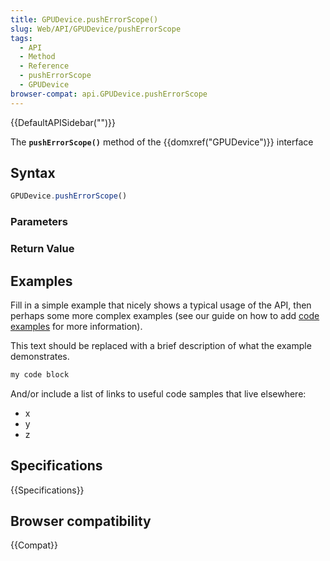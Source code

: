 ```yaml
---
title: GPUDevice.pushErrorScope()
slug: Web/API/GPUDevice/pushErrorScope
tags:
  - API
  - Method
  - Reference
  - pushErrorScope
  - GPUDevice
browser-compat: api.GPUDevice.pushErrorScope
---
```

{{DefaultAPISidebar("")}}

The **`pushErrorScope()`** method of the {{domxref("GPUDevice")}} interface 

## Syntax

```js
GPUDevice.pushErrorScope()
```

### Parameters



### Return Value



## Examples

Fill in a simple example that nicely shows a typical usage of the API, then perhaps some more complex examples (see our guide on how to add [code examples](/en-US/docs/MDN/Contribute/Structures/Code_examples) for more information).

This text should be replaced with a brief description of what the example demonstrates.

```js
my code block
```

And/or include a list of links to useful code samples that live elsewhere:

*   x
*   y
*   z

## Specifications

{{Specifications}}

## Browser compatibility

{{Compat}}

